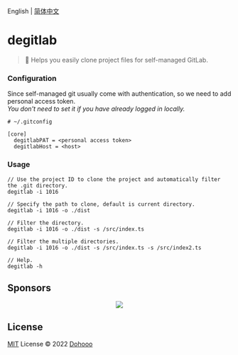 English | [简体中文](./README.zh-CN.md)

# degitlab

> 🫥 Helps you easily clone project files for self-managed GitLab.

### Configuration

Since self-managed git usually come with authentication, so we need to add personal access token.  
*You don't need to set it if you have already logged in locally.*
```
# ~/.gitconfig

[core]
  degitlabPAT = <personal access token>
  degitlabHost = <host>
```

### Usage


```
// Use the project ID to clone the project and automatically filter the .git directory.
degitlab -i 1016

// Specify the path to clone, default is current directory.
degitlab -i 1016 -o ./dist

// Filter the directory.
degitlab -i 1016 -o ./dist -s /src/index.ts

// Filter the multiple directories.
degitlab -i 1016 -o ./dist -s /src/index.ts -s /src/index2.ts

// Help.
degitlab -h
```

## Sponsors

<p align="center">
  <img src='https://github.com/dohooo/sponsors/blob/master/sponsors.png?raw=true'/>
</p>

## License

[MIT](./LICENSE) License © 2022 [Dohooo](https://github.com/dohooo)
